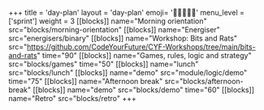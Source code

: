 +++
title = 'day-plan'
layout = 'day-plan'
emoji= '🧑🏾‍🤝‍🧑🏾'
menu_level = ['sprint']
weight = 3
[[blocks]]
name="Morning orientation"
src="blocks/morning-orientation"
[[blocks]]
name="Energiser"
src="energisers/binary"
[[blocks]]
name="Workshop: Bits and Rats"
src="https://github.com/CodeYourFuture/CYF-Workshops/tree/main/bits-and-rats"
time="90"
[[blocks]]
name="Games, rules, logic and strategy"
src="blocks/games"
time="50"
[[blocks]]
name="lunch"
src="blocks/lunch"
[[blocks]]
name="demo"
src="module/logic/demo"
time="75"
[[blocks]]
name="Afternoon break"
src="blocks/afternoon-break"
[[blocks]]
name="demo"
src="blocks/demo"
time="60"
[[blocks]]
name="Retro"
src="blocks/retro"
+++
